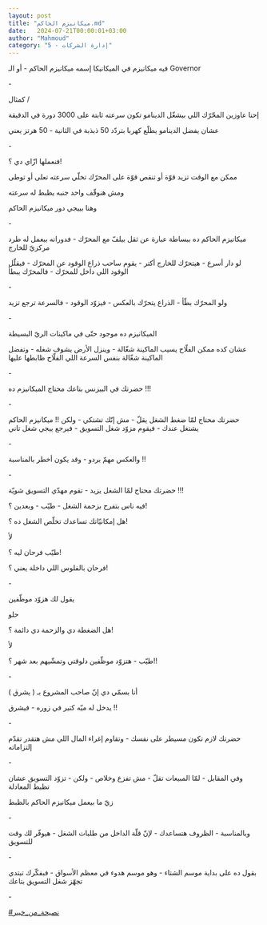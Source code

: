```yaml
---
layout: post
title: "ميكانيزم الحاكم.md"
date:   2024-07-21T00:00:01+03:00
author: "Mahmoud"
category: "5 - إدارة الشركات"
---
```

فيه ميكانيزم في الميكانيكا إسمه ميكانيزم الحاكم - أو
الـ Governor

\-

كمثال /

إحنا عاوزين المحّرّك اللي بيشغّل الدينامو تكون سرعته ثابتة
على 3000 دورة في الدقيقة

عشان يفضل الدينامو يطلّع كهربا بتردّد 50 ذبذبة في
الثانية - 50 هرتز يعني

\-

فنعملها ازّاي دي ؟!

ممكن مع الوقت تزيد قوّة أو تنقص قوّة على المحرّك تخلّي سرعته
تعلى أو توطى

ومش هنوقّف واحد جنبه يظبط له سرعته

وهنا بييجي دور ميكانيزم الحاكم

\-

ميكانيزم الحاكم ده ببساطة عبارة عن ثقل بيلفّ مع المحرّك -
فدورانه بيعمل له طرد مركزيّ للخارج

لو دار أسرع - هيتحرّك للخارج أكتر - يقوم ساحب ذراع الوقود
عن المحرّك - فيقلّل الوقود اللي داخل للمحرّك -
فالمحرّك يبطأ

\-

ولو المحرّك بطّأ - الذراع يتحرّك بالعكس - فيزوّد الوقود -
فالسرعة ترجع تزيد

\-

الميكانيزم ده موجود حتّى في ماكينات الريّ البسيطة

عشان كده ممكن الفلّاح يسيب الماكينة شغّالة - وينزل الأرض
يشوف شغله - وتفضل الماكينة شغّالة بنفس السرعة اللي الفلّاح ظابطها
عليها

\-

حضرتك في البيزنس بتاعك محتاج الميكانيزم ده !!!

\-

حضرتك محتاج لمّا ضغط الشغل يقلّ - مش إنّك تشتكي - ولكن !!
ميكانيزم الحاكم يشتغل عندك - فيقوم مزوّد شغل التسويق - فيرجع ييجي شغل
تاني

\-

والعكس مهمّ بردو - وقد يكون أخطر بالمناسبة !!

\-

حضرتك محتاج لمّا الشغل يزيد - تقوم مهدّي التسويق
شويّة !!!

فيه ناس بتفرح بزحمة الشغل - طيّب - وبعدين ؟!

هل إمكانيّاتك تساعدك تخلّص الشغل ده ؟!

لأ

طيّب فرحان ليه ؟!

فرحان بالفلوس اللي داخلة يعني ؟!

\-

يقول لك هزوّد موظّفين

حلو

هل الضغطة دي والزحمة دي دائمة ؟!

لأ

طيّب - هتزوّد موظّفين دلوقتي وتمشّيهم بعد شهر ؟!!

\-

أنا بسمّي دي إنّ صاحب المشروع بـ ( يشرق )

يدخل له ميّه كتير في زوره - فيشرق !!

\-

حضرتك لازم تكون مسيطر على نفسك - وتقاوم إغراء المال اللي
مش هتقدر تقدّم إلتزاماته

\-

وفي المقابل - لمّا المبيعات تقلّ - مش تفزع وخلاص - ولكن -
تزوّد التسويق عشان تظبط المعادلة

زيّ ما بيعمل ميكانيزم الحاكم بالظبط

\-

وبالمناسبة - الظروف هتساعدك - لإنّ قلّة الداخل من طلبات
الشغل - هيوفّر لك وقت للتسويق

\-

بقول ده على بداية موسم الشتاء - وهو موسم هدوء في معظم
الأسواق - فبفكّرك تبتدي تجهّز شغل التسويق بتاعك

\-

[<u>\#نصيحة_من_خبير</u>](https://www.facebook.com/hashtag/%D9%86%D8%B5%D9%8A%D8%AD%D8%A9_%D9%85%D9%86_%D8%AE%D8%A8%D9%8A%D8%B1?__eep__=6&__cft__%5b0%5d=AZWUnYoDwNlHy1IWsNay8mj5Ls0hgau-mlik7seOOGdOGcA7lKnoqeUhoQ8gP4pTtJlS9H65C4Oc-gzDclxXNLi-W0WdvamPgSFSvx2kouDDlY0vDSQV9dZ9Hw-YAYmEUUJce7BvEXMp0o-vdAXP8eXgYOZWu_LTeM_x6nP_73HAOD33ldNQp3puItaTHX7mtzI&__tn__=*NK-R)

